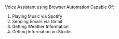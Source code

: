 Voice Assistant using Browser Automation
Capable Of:
1) Playing Music via Spotify
2) Sending Emails via Gmail
3) Getting Weather Information
4) Getting Information on Stocks
